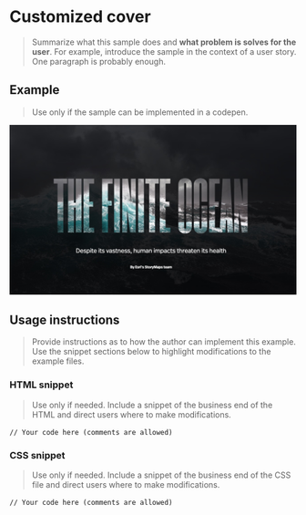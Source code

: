 # Customized cover
>Summarize what this sample does and **what problem is solves for the user**. For example, introduce the sample in the context of a user story. One paragraph is probably enough.

## Example
>Use only if the sample can be implemented in a codepen.

[![Custom cover sample codepen](./assets/sample_custom_cover.jpg "Custom cover sample codepen")](https://codepen.io/Warren-Davison/pen/MWNegKp)

## Usage instructions
>Provide instructions as to how the author can implement this example. Use the snippet sections below to highlight modifications to the example files.

### HTML snippet
> Use only if needed. Include a snippet of the business end of the HTML and direct users where to make modifications.

```
// Your code here (comments are allowed)
```

### CSS snippet
> Use only if needed. Include a snippet of the business end of the CSS file and direct users where to make modifications.

```
// Your code here (comments are allowed)
```